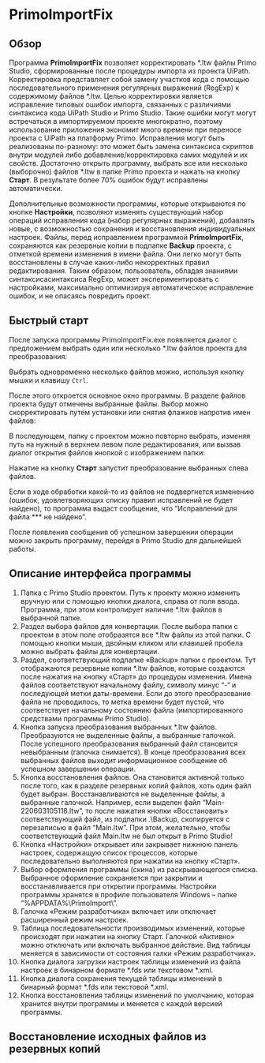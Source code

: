 # PrimoImportFix

## Обзор
Программа **PrimoImportFix** позволяет корректировать \*.ltw файлы Primo Studio, сформированные после процедуры импорта из проекта UiPath. Корректировка представляет собой замену участков кода с помощью последовательного применения регулярных выражений (RegExp) к содержимому файлов \*.ltw. Целью корректировки является исправление типовых ошибок импорта, связанных с различиями синтаксиса кода UiPath Studio и Primo Studio. Такие ошибки могут могут встречаться в импортируемом проекте многократно, поэтому использование приложения экономит много времени при переносе проекта с UiPath на платформу Primo. Исправления могут быть реализованы по-разному: это может быть замена синтаксиса скриптов внутри модулей либо добавление/корректировка самих модулей и их свойств. Достаточно открыть программу, выбрать все или несколько (выборочно) файлов  \*.ltw в папке Primo проекта и нажать на кнопку **Старт**. В результате более 70% ошибок будут исправлены автоматически.

Дополнительные возможности программы, которые открываются по кнопке **Настройки**, позволяют изменять существующий набор операций исправления кода (набор регулярных выражений), добавлять новые, с возможностью сохранения и восстановления индивидуальных настроек. Файлы, перед исправлением программой **PrimoImportFix**, сохраняются как резервные копии в подпапке **Backup** проекта, с отметкой времени изменения в имени файла. Они легко могут быть восстановлены в случае каких-либо некорректных правил редактирования. Таким образом, пользователь, обладая знаниями синтаксисасинтаксиса RegExp, может экспериментировать с настройками, максимально оптимизируя автоматическое исправление ошибок, и не опасаясь повредить проект. 

## Быстрый старт

После запуска программы PrimoImportFix.exe появляется диалог с предложением выбрать один или несколько \*.ltw файлов проекта для преобразования:


Выбрать одновременно несколько файлов можно, используя кнопку мышки и клавишу `Ctrl`.

После этого откроется основное окно программы. В разделе файлов проекта будут отмечены выбранные файлы. Выбор можно скорректировать путем установки или снятия флажков напротив имен файлов:



В последующем, папку с проектом можно повторно выбрать, изменяя путь на нужный в верхнем левом поле редактирования, или вызвав диалог открытия файлов кнопкой с изображением папки:



Нажатие на кнопку **Старт** запустит преобразование выбранных слева файлов. 

Если в ходе обработки какой-то из файлов не подвергнется изменению (ошибок, удовлетворяющих списку правил исправлений не будет найдено), то программа выдаст сообщение, что “Исправлений для файла *** не найдено”.

После появления сообщения об успешном завершении операции можно закрыть программу, перейдя в Primo Studio для дальнейшей работы.

## Описание интерфейса программы



1. Папка с Primo Studio проектом. Путь к проекту можно изменить вручную или с помощью кнопки диалога, справа от поля ввода. Программа, при этом контролирует наличие \*.ltw файлов в выбранной папке.
2. Раздел выбора файлов для конвертации. После выбора папки с проектом в этом поле отобразятся все \*.ltw файлы из этой папки. С помощью кнопки мыши, двойным кликом или клавишей пробела можно выбрать файлы для конвертации.
3. Раздел, соответствующий подпапке «Backup» папки с проектом. Тут отображаются резервные копии \*.ltw файлов, которые создаются после нажатия на кнопку «Старт» до процедуры изменения. Имена файлов соответствуют начальному файлу, символу минус “-“ и последующей метки даты-времени. Если до этого преобразование файла не проводилось, то метка времени будет пустой, что соответствует начальному состоянию файла (импортированного средствами программы Primo Studio).
4. Кнопка запуска преобразования выбранных \*.ltw файлов. Преобразуются не выделенные файлы, а выбранные галочкой. После успешного преобразования выбранный файл становится невыбранным (галочка снимается). В конце преобразования всех выбранных файлов выходит информационное сообщение об успешном завершении операции.
5. Кнопка восстановления файлов. Она становится активной только после того, как в разделе резервных копий файлов, хоть один файл будет выбран. Восстанавливаются не выделенные файлы, а выбранные галочкой. Например, если выделен файл “Main-220603105118.ltw”, то после нажатия кнопки «Восстановить» соответствующий файл, из подпапки .\Backup, скопируется с перезаписью в файл “Main.ltw”. При этом, желательно, чтобы соответствующий файл Main.ltw не был открыт в Primo Studio!
6. Кнопка «Настройки» открывает или закрывает нижнюю панель настроек, содержащую список процессов, которые последовательно выполняются при нажатии на кнопку «Старт».
7. Выбор оформления программы (скина) из раскрывающегося списка. Выбранное оформление сохраняется при закрытии и восстанавливается при открытии программы. Настройки программы хранятся в профиле пользователя Windows – папке “%APPDATA%\PrimoImport\”.
8. Галочка «Режим разработчика» включает или отключает расширенный режим настроек.
9. Таблица последовательности производимых изменений, которые происходят при нажатии на кнопку Старт. Галочкой «Активно» можно отключать или включать выбранное действие. Вид таблицы меняется в зависимости от состояния галки «Режим разработчика».
10. Кнопка диалога загрузки настроек таблицы изменений из файла настроек в бинарном формате \*.fds или текстовом \*.xml.
11. Кнопка диалога сохранения текущей таблицы изменений в бинарный формат \*.fds или текстовой \*.xml.
12. Кнопка восстановления таблицы изменений по умолчанию, которая хранится внутри программы и меняется с каждой версией программы.

## Восстановление исходных файлов из резервных копий

